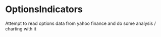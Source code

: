 # OptionsIndicators
Attempt to read options data from yahoo finance and do some analysis  / charting with it
